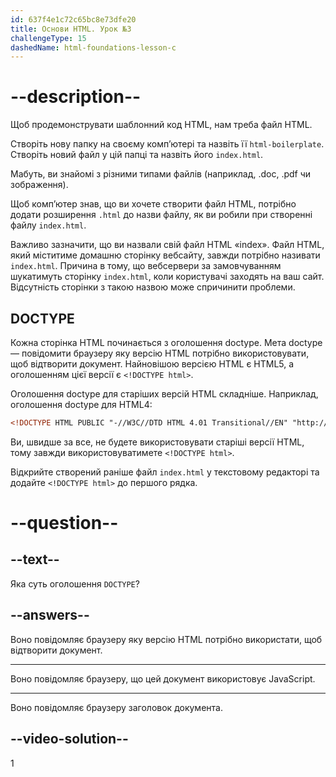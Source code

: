 ```yaml
---
id: 637f4e1c72c65bc8e73dfe20
title: Основи HTML. Урок №3
challengeType: 15
dashedName: html-foundations-lesson-c
---
```


# --description--

Щоб продемонструвати шаблонний код HTML, нам треба файл HTML.

Створіть нову папку на своєму комп’ютері та назвіть її `html-boilerplate`. Створіть новий файл у цій папці та назвіть його `index.html`.

Мабуть, ви знайомі з різними типами файлів (наприклад, .doc, .pdf чи зображення).

Щоб комп’ютер знав, що ви хочете створити файл HTML, потрібно додати розширення `.html` до назви файлу, як ви робили при створенні файлу `index.html`.

Важливо зазначити, що ви назвали свій файл HTML «index». Файл HTML, який міститиме домашню сторінку вебсайту, завжди потрібно називати `index.html`. Причина в тому, що вебсервери за замовчуванням шукатимуть сторінку `index.html`, коли користувачі заходять на ваш сайт. Відсутність сторінки з такою назвою може спричинити проблеми.

## DOCTYPE

Кожна сторінка HTML починається з оголошення doctype. Мета doctype — повідомити браузеру яку версію HTML потрібно використовувати, щоб відтворити документ. Найновішою версією HTML є HTML5, а оголошенням цієї версії є `<!DOCTYPE html>`.

Оголошення doctype для старіших версій HTML складніше. Наприклад, оголошення doctype для HTML4:

```html
<!DOCTYPE HTML PUBLIC "-//W3C//DTD HTML 4.01 Transitional//EN" "http://www.w3.org/TR/html4/loose.dtd">
```

Ви, швидше за все, не будете використовувати старіші версії HTML, тому завжди використовуватимете `<!DOCTYPE html>`.

Відкрийте створений раніше файл `index.html` у текстовому редакторі та додайте `<!DOCTYPE html>` до першого рядка.

# --question--
## --text--

Яка суть оголошення `DOCTYPE`?

## --answers--

Воно повідомляє браузеру яку версію HTML потрібно використати, щоб відтворити документ.

---

Воно повідомляє браузеру, що цей документ використовує JavaScript.

---

Воно повідомляє браузеру заголовок документа.


## --video-solution--

1
